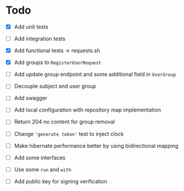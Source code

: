 # Todo

- [x] Add unit tests
- [ ] Add integration tests
- [x] Add functional tests -> requests.sh
- [x] Add groups to `RegisterUserRequest`
- [ ] Add update group endpoint and some additional field in `UserGroup`
- [ ] Decouple subject and user group
- [ ] Add swagger
- [ ] Add local configuration with repository map implementation
- [ ] Return 204 no content for group removal
- [ ] Change `'generate token'` test to inject clock
- [ ] Make hibernate performance better by using bidirectional mapping
- [ ] Add some interfaces
- [ ] Use some `run` and `with`
- [ ] Add public key for signing verification

